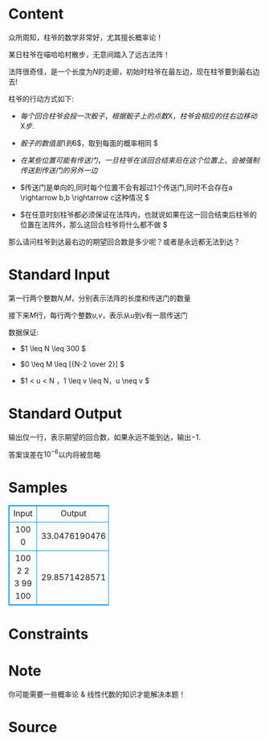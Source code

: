 
# Content

众所周知，柱爷的数学非常好，尤其擅长概率论！

某日柱爷在喵哈哈村散步，无意间踏入了远古法阵！

法阵很奇怪，是一个长度为$N$的走廊，初始时柱爷在最左边，现在柱爷要到最右边去!

柱爷的行动方式如下:

*  $每个回合柱爷会投一次骰子，根据骰子上的点数$X$，柱爷会相应的往右边移动$X$步.$

*  $骰子的数值是$1$到$6$，取到每面的概率相同 $

*  $在某些位置可能有传送门，一旦柱爷在该回合结束后在这个位置上，会被强制传送到传送门的另外一边$

*  $传送门是单向的,同时每个位置不会有超过1个传送门,同时不会存在a \rightarrow b,b \rightarrow c这种情况 $

*  $在任意时刻柱爷都必须保证在法阵内，也就说如果在这一回合结束后柱爷的位置在法阵外，那么这回合柱爷将什么都不做 $

那么请问柱爷到达最右边的期望回合数是多少呢？或者是永远都无法到达？

# Standard Input

第一行两个整数$N$,$M$，分别表示法阵的长度和传送门的数量

接下来$M$行，每行两个整数$u$,$v$，表示从$u$到$v$有一扇传送门

数据保证:

*  $1 \leq N \leq 300 $

*  $0 \leq M \leq [{N-2 \over 2}] $

*  $1 < u < N ，1 \leq v \leq N，u \neq v  $

# Standard Output

输出仅一行，表示期望的回合数，如果永远不能到达，输出$-1$.

答案误差在$10^{-6}$以内将被忽略

# Samples

<style>
        table,table tr th, table tr td { border:1px solid #0094ff; }
        table { width: 200px; min-height: 25px; line-height: 25px; text-align: center; border-collapse: collapse;}   
    </style>
<table>
	<tr>
		<td>Input</td>
		<td>Output</td>
	</tr>
<tr><td>100 0
</td><td>33.0476190476</td></tr><tr><td>100 2
2 3
99 100
</td><td>29.8571428571</td></tr></table>


# Constraints



# Note

你可能需要一些概率论 & 线性代数的知识才能解决本题！

# Source


